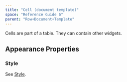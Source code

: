 ```yaml
---
title: "Cell (document template)"
space: "Reference Guide 6"
parent: "Row+Document+Template"
---
```


Cells are part of a table. They can contain other widgets.

## Appearance Properties

### Style

See [Style](Style).
